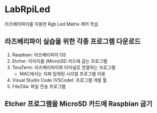 # LabRpiLed
라즈베리파이를 이용한 Rgb Led Matrix 제어 학습

## 라즈베리파이 실습을 위한 각종 프로그램 다운로드

1. Raspbian: 라즈베리파이 OS
2. Etcher: 이미지를 (Micro)SD 카드에 굽는 프로그램
3. TeraTerm: 라즈베리파이와 터미널로 연결하는 프로그램
   * MAC에서는 자체 탑재된 시리얼 프로그램 이용
4. Visual Studio Code (VSCode): 프로그램 개발 툴
5. FileZilla: 파일 전송 프로그램

## Etcher 프로그램을 MicroSD 카드에 Raspbian 굽기
